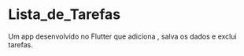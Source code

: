 # Lista_de_Tarefas
 Um app  desenvolvido no Flutter que adiciona , salva os dados e exclui tarefas.
